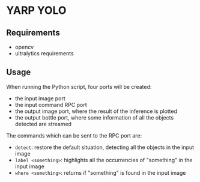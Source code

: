 # YARP YOLO

## Requirements
- opencv
- ultralytics requirements

## Usage
When running the Python script, four ports will be created:
- the input image port
- the input command RPC port
- the output image port, where the result of the inference is plotted
- the output bottle port, where some information of all the objects detected are streamed

The commands which can be sent to the RPC port are:
- `detect`: restore the default situation, detecting all the objects in the input image
- `label <something>`: highlights all the occurrencies of "something" in the input image
- `where <something>`: returns if "something" is found in the input image
